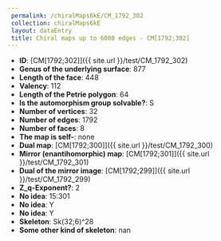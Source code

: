 ```yaml
--- 
 permalink: /chiralMaps6kE/CM_1792_302 
 collection: chiralMaps6kE
 layout: dataEntry
 title: Chiral maps up to 6000 edges - CM[1792;302]
---
```


- **ID**: [CM[1792;302]]({{ site.url }}/test/CM_1792_302)
- **Genus of the underlying surface**: 877
- **Length of the face**: 448
- **Valency**: 112
- **Length of the Petrie polygon**: 64
- **Is the automorphism group solvable?**: S
- **Number of vertices**: 32
- **Number of edges**: 1792
- **Number of faces**: 8
- **The map is self-**: none
- **Dual map**: [CM[1792;300]]({{ site.url }}/test/CM_1792_300)
- **Mirror (enantihomorphic) map**: [CM[1792;301]]({{ site.url }}/test/CM_1792_301)
- **Dual of the mirror image**: [CM[1792;299]]({{ site.url }}/test/CM_1792_299)
- **Z_q-Exponent?**: 2
- **No idea**:  15:301
- **No idea**: Y
- **No idea**: Y
- **Skeleton**: Sk(32;6)^28
- **Some other kind of skeleton**: nan
